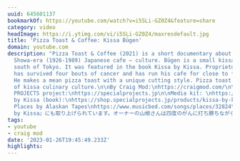 ```yaml
---
uuid: 645601137
bookmarkOf: https://youtube.com/watch?v=i5SLi-GZ0Z4&feature=share
category: video
headImage: https://i.ytimg.com/vi/i5SLi-GZ0Z4/maxresdefault.jpg
title: 'Pizza Toast & Coffee: Kissa Būgen'
domain: youtube.com
description: "Pizza Toast & Coffee (2021) is a short documentary about kissaten —
  Showa-era (1926-1989) Japanese cafe — culture. Būgen is a small kissa in a suburb
  south of Tokyo. It was featured in the book Kissa by Kissa. Proprietor Yamane-san
  has survived four bouts of cancer and has run his cafe for close to forty-five years.
  He makes a mean pizza toast with a unique cutting style. Pizza toast is a staple
  of kissa culinary culture.\n\nBy Craig Mod:\nhttps://craigmod.com/\n\nA SPECIAL
  PROJECTS project:\nhttps://specialprojects.jp\n\nMedia kit: \nhttps://www.notion.so/cmod/Pizza-Toast-Coffee-Media-Kit-59d9179802e44ee2b57a2cb0415f62ef\n\nKissa
  by Kissa (book):\nhttps://shop.specialprojects.jp/products/kissa-by-kissa-3rd-ed\n\nMusic:
  Places by Alaskan Tapes\nhttps://www.musicbed.com/songs/places/32824\n- - -\n\n『ピザトーストとコーヒー』は、古き良き昭和の雰囲気を持つ喫茶店カルチャーについての短編ドキュメンタリーです。「ぶーげん」は鎌倉市大船の商店街に佇む小さな喫茶店で、写真とエッセイによる一冊『Kissa
  by Kissa』にも取り上げられています。オーナーの山根さんは四度のがんに打ち勝ちながら45年近くもこの喫茶店を経営しています。彼が作るのは独特なカットが施された絶品ピザトースト。ピザトーストは、喫茶店カルチャーにおいて定番の料理です。"
tags:
- youtube
- craig mod
date: '2023-01-26T19:45:49.233Z'
highlights:
---
```



